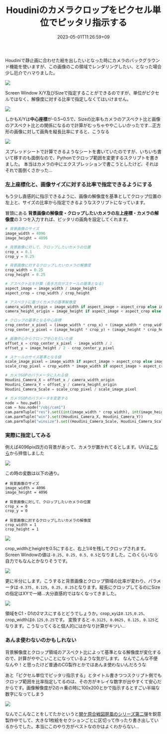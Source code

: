 ﻿---
title: Houdiniのカメラクロップをピクセル単位でピッタリ指示する
date: "2023-05-01T11:26:59+09"
image: "230501_houdiniCameraCrop/2023-05-01-14-05-55.png"
thumbnail: "2023-05-01-14-05-55.png"
tags: ["Software"]
---

Houdiniで静止画に合わせた絵を出したいとなった時にカメラのバックグラウンド機能を使いますが、この画像のこの領域でレンダリングしたい、となった場合少し厄介でハマりました。

![](2023-05-01-11-29-23.png)

Screen Window X/Y及びSizeで指定することができるのですが、単位がピクセルではなく、解像度に対する比率で指定しなくてはいけません。

![](2023-05-01-15-59-18.png)

しかもX/Yは**中心座標**が-0.5~0.5で、Sizeの比率もカメラのアスペクト比と画像のアスペクト比との関係になるので計算がむっちゃややこしいかったです…正方形の画像に対して画角を縦長比率にすると、こうなる

![](2023-05-01-11-36-59.png)

スプレッドシートで計算できるようなシートを書いていたのですが、いちいち書いて移すのも面倒なので、Pythonでクロップ範囲を変更するスクリプトを書きました。
本当はカメラの中にエクスプレッションで書こうとしたけど、それはそれで面倒くさかった…

### 左上座標化と、画像サイズに対する比率で指定できるようにする

もう少し直感的に指示できるように、画像の解像度を基準としてクロップ位置の左上と、サイズの比率から指定できるようなスクリプトになっています。

冒頭にある **背景画像の解像度・クロップしたいカメラの左上座標・カメラの解像度**の３つを入力すれば、ピッタリの画角を設定してくれます。

```python
# 背景画像のサイズ
image_width = 4096
image_height = 4096

# 背景画像に対して、クロップしたいカメラの位置
crop_x = 0.1
crop_y = 0.25

# 背景画像に対するクロップしたいカメラの解像度
crop_width = 0.25
crop_height = 0.25

# アスペクト比を計算（長手方向がスケールの基準となる）
aspect_image = image_width / image_height
aspect_crop = crop_width / crop_height

# アスペクトに基づくカメラの基準解像度
camera_width_origin = image_width if aspect_image > aspect_crop else image_height * aspect_crop
camera_height_origin = image_height if aspect_image < aspect_crop else image_width / aspect_crop

# クロップの基準となる中心座標
crop_center_x_pixel = (image_width * crop_x) + (image_width * crop_width) / 2
crop_center_y_pixel = (image_height * crop_y) + (image_height * crop_height) / 2

# 画像中心からクロップ中心を引いた値
offset_x = crop_center_x_pixel - image_width / 2
offset_y = image_height / 2 - crop_center_y_pixel

# スケールのサイズ基準となる値
scale_image_pixel = image_width if aspect_image > aspect_crop else image_height
scale_crop_pixel = crop_width * image_width if aspect_image > aspect_crop else crop_height * image_height

# カメラSOPのパラメータに入れる値
Houdini_Camera_X = offset_x / camera_width_origin
Houdini_Camera_Y = offset_y / camera_height_origin
Houdini_Camera_Scale = scale_crop_pixel / scale_image_pixel

# カメラSOPのパラメータを変更する
node = hou.pwd()
cam = hou.node("/obj/cam1")
cam.parmTuple("res").set((int(image_width * crop_width), int(image_height * crop_height)))
cam.parmTuple("win").set((Houdini_Camera_X, Houdini_Camera_Y))
cam.parmTuple("winsize").set((Houdini_Camera_Scale, Houdini_Camera_Scale))
```

### 実際に指定してみる


例えば4096pix四方の背景があって、カメラが置かれてるとします。UVは[こちら](https://commons.wikimedia.org/wiki/File:UV_checker_Map_byValle.jpg)から拝借しました

![](2023-05-01-13-53-27.png)

この時の変数は以下の通り。

```
# 背景画像のサイズ
image_width = 4096
image_height = 4096

# 背景画像に対して、クロップしたいカメラの位置
crop_x = 0
crop_y = 0

# 背景画像に対するクロップしたいカメラの解像度
crop_width = 1
crop_height = 1
```

![](2023-05-01-13-58-59.png)

crop_widthとheightを0.5にすると、右上1/4を残してクロップされます。Screen Windowの値は`-0.25, 0.25, 0.5, 0.5`となりました。このくらいなら自力でもなんとかなりそうです。


![](2023-05-01-14-05-55.png)

更に半分にします。こうすると背景画像とクロップ領域の比率が変わり、パラメータは`-0.375, 0.125, 0.25, 0.25`となります。縦長にクロップしてるのにSizeの指定はXYで一緒…大分直感的ではなくなってきました。


![](2023-05-01-14-03-34.png)

領域をC1・D1の2マスにするとどうでしょうか。crop_xyは`0.125,0.25`、crop_widthは`0.125,0.25`です。
変換すると`-0.3125, 0.0625, 0.125, 0.125`となります。こうなってくると個人的にはかなり計算がキツい…

### あんま使わないのかもしれない

背景解像度とクロップ領域のアスペクト比によって基準となる解像度が変化するので、計算がややこいことになっているような気がします。
なんでこんな不便なんや！と思ったけど普通のCG製作とかではあんま使わないんだろうな

あと「ピクセル単位でピッタリ指示する」とタイトル書きつつスクリプト側でもクロップ範囲を比率指定してるのは、その方がキレイな数字が出やすくて安心だからです。画像解像度が2のｎ乗の時に100x200とかで指示するとすごい半端な数字になってしまう

![](2023-05-01-14-25-35.png)

なんでこんなことをしてたかというと[関ケ原合戦図屏風のシリーズ第二弾](https://www.youtube.com/watch?v=cLALb_5tGQc)を鋭意製作中でして、大きな1枚絵をセクションごとに区切って作ったり書き出しているからでした。本当にこのやり方がベストなのかはよくわからない…